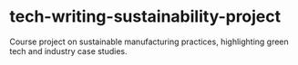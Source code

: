 # tech-writing-sustainability-project
Course project on sustainable manufacturing practices, highlighting green tech and industry case studies.
